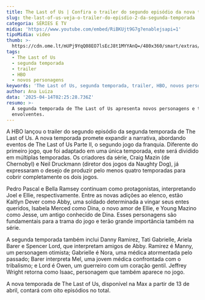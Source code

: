 ```yaml
---
title: The Last of Us | Confira o trailer do segundo episódio da nova temporada
slug: the-last-of-us-veja-o-trailer-do-episdio-2-da-segunda-temporada
categoria: SÉRIES E TV
midia: 'https://www.youtube.com/embed/RiBKUjt9G7g?enablejsapi=1'
tipoMidia: video
thumb: >-
  https://cdn.ome.lt/mUPj9YqQ08EO7lsEcJ8t1MYYAnQ=/480x360/smart/extras/conteudos/GoWg3AcXoAAYgS1.jpeg
tags:
  - The Last of Us
  - segunda temporada
  - trailer
  - HBO
  - novos personagens
keywords: 'The Last of Us, segunda temporada, trailer, HBO, novos personagens'
author: Ana Luiza
data: '2025-04-14T02:25:28.736Z'
resumo: >-
  A segunda temporada de The Last of Us apresenta novos personagens e tramas
  envolventes.
---
```


A HBO lançou o trailer do segundo episódio da segunda temporada de The Last of Us. A nova temporada promete expandir a narrativa, abordando eventos de The Last of Us Parte II, o segundo jogo da franquia. Diferente do primeiro jogo, que foi adaptado em uma única temporada, este será dividido em múltiplas temporadas. Os criadores da série, Craig Mazin (de Chernobyl) e Neil Druckmann (diretor dos jogos da Naughty Dog), já expressaram o desejo de produzir pelo menos quatro temporadas para cobrir completamente os dois jogos.

Pedro Pascal e Bella Ramsey continuam como protagonistas, interpretando Joel e Ellie, respectivamente. Entre as novas adições ao elenco, estão Kaitlyn Dever como Abby, uma soldado determinada a vingar seus entes queridos, Isabela Merced como Dina, o novo amor de Ellie, e Young Mazino como Jesse, um antigo conhecido de Dina. Esses personagens são fundamentais para a trama do jogo e terão grande importância também na série.

A segunda temporada também inclui Danny Ramirez, Tati Gabrielle, Ariela Barer e Spencer Lord, que interpretam amigos de Abby. Ramirez é Manny, um personagem otimista; Gabrielle é Nora, uma médica atormentada pelo passado; Barer interpreta Mel, uma jovem médica confrontada com o tribalismo; e Lord é Owen, um guerreiro com um coração gentil. Jeffrey Wright retorna como Isaac, personagem que também aparece no jogo.

A nova temporada de The Last of Us, disponível na Max a partir de 13 de abril, contará com oito episódios no total.
